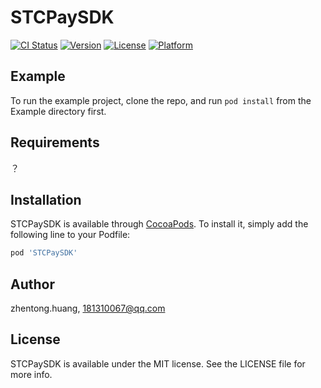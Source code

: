 # STCPaySDK

[![CI Status](http://img.shields.io/travis/zhentong.huang/STCPaySDK.svg?style=flat)](https://travis-ci.org/zhentong.huang/STCPaySDK)
[![Version](https://img.shields.io/cocoapods/v/STCPaySDK.svg?style=flat)](http://cocoapods.org/pods/STCPaySDK)
[![License](https://img.shields.io/cocoapods/l/STCPaySDK.svg?style=flat)](http://cocoapods.org/pods/STCPaySDK)
[![Platform](https://img.shields.io/cocoapods/p/STCPaySDK.svg?style=flat)](http://cocoapods.org/pods/STCPaySDK)

## Example

To run the example project, clone the repo, and run `pod install` from the Example directory first.

## Requirements
？
## Installation

STCPaySDK is available through [CocoaPods](http://cocoapods.org). To install
it, simply add the following line to your Podfile:

```ruby
pod 'STCPaySDK'
```

## Author

zhentong.huang, 181310067@qq.com

## License

STCPaySDK is available under the MIT license. See the LICENSE file for more info.
